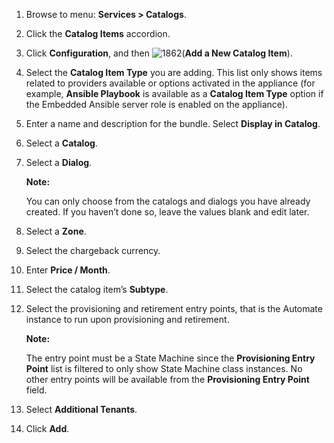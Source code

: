 1.  Browse to menu: **Services > Catalogs**.

2.  Click the **Catalog Items** accordion.

3.  Click **Configuration**, and then
    ![1862](../images/1862.png)(**Add a New Catalog Item**).

4.  Select the **Catalog Item Type** you are adding. This list only
    shows items related to providers available or options activated in
    the appliance (for example, **Ansible Playbook** is available as a
    **Catalog Item Type** option if the Embedded Ansible server role is
    enabled on the appliance).

5.  Enter a name and description for the bundle. Select **Display in
    Catalog**.

6.  Select a **Catalog**.

7.  Select a **Dialog**.

    **Note:**

    You can only choose from the catalogs and dialogs you have already
    created. If you haven’t done so, leave the values blank and edit
    later.

8.  Select a **Zone**.

9.  Select the chargeback currency.

10. Enter **Price / Month**.

11. Select the catalog item’s **Subtype**.

12. Select the provisioning and retirement entry points, that is the
    Automate instance to run upon provisioning and retirement.

    **Note:**

    The entry point must be a State Machine since the **Provisioning
    Entry Point** list is filtered to only show State Machine class
    instances. No other entry points will be available from the
    **Provisioning Entry Point** field.

13. Select **Additional Tenants**.

14. Click **Add**.
